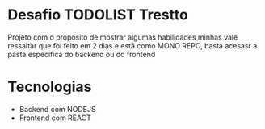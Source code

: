 # Desafio TODOLIST Trestto

Projeto com o propósito de mostrar algumas habilidades minhas vale ressaltar que foi feito em 2 dias e está como MONO REPO, basta acesasr a pasta especifica do backend ou do frontend

# Tecnologias

- Backend com NODEJS
- Frontend com REACT
